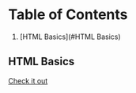 # Table of Contents
1. [HTML Basics](#HTML Basics)

## HTML Basics

[Check it out](HtmlBasics/readme.md)

